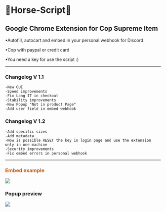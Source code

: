 # <h1>🐴Horse-Script🐴</h1>
<h2>Google Chrome Extension for Cop Supreme Item</h2>
<p>•Autofill, autocart and embed in your personal webhook for Discord</p>
<p>•Cop with paypal or credit card</p>
<p>•You need a key for use the script :)</p>
<hr>

<h3>Changelog V 1.1</h3>

```
-New GUI
-Speed improvements
-Fix Lang IT in checkout
-Stability improvements
-New Popup "Not in product Page"
-Add user field in embed webhook

```

<h3>Changelog V 1.2</h3>

```
-Add specific sizes
-Add metadata
-Now is possible RESET the key in login page and use the extension only in one machine
-Security improvements
-Fix embed errors in personal webhook

```
<hr>

<h3 style="color: #c4601a">Embed example</h3>
<img src="https://i.ibb.co/k6LVp4D/Embed.jpg">
<h3>Popup preview</h3>
<img src="https://i.ibb.co/G2PVhvs/popup.jpg">
